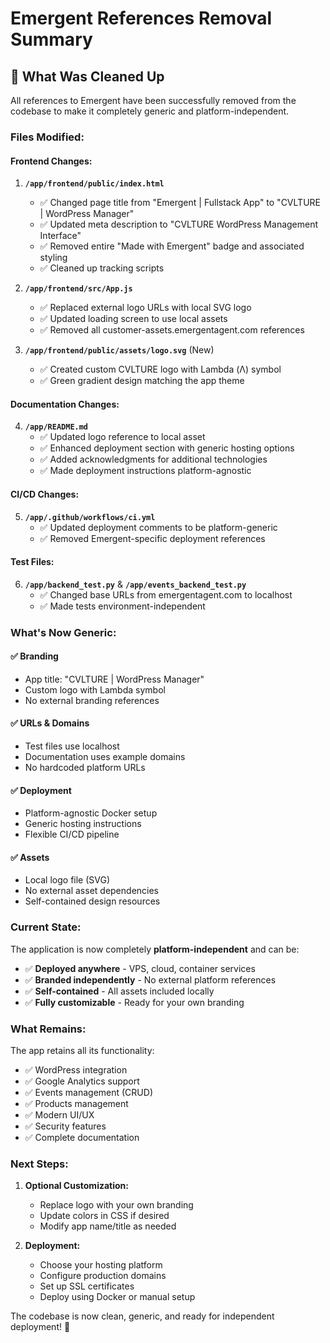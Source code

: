 # Emergent References Removal Summary

## 🧹 **What Was Cleaned Up**

All references to Emergent have been successfully removed from the codebase to make it completely generic and platform-independent.

### **Files Modified:**

#### **Frontend Changes:**
1. **`/app/frontend/public/index.html`**
   - ✅ Changed page title from "Emergent | Fullstack App" to "CVLTURE | WordPress Manager"
   - ✅ Updated meta description to "CVLTURE WordPress Management Interface"
   - ✅ Removed entire "Made with Emergent" badge and associated styling
   - ✅ Cleaned up tracking scripts

2. **`/app/frontend/src/App.js`**
   - ✅ Replaced external logo URLs with local SVG logo
   - ✅ Updated loading screen to use local assets
   - ✅ Removed all customer-assets.emergentagent.com references

3. **`/app/frontend/public/assets/logo.svg`** (New)
   - ✅ Created custom CVLTURE logo with Lambda (Λ) symbol
   - ✅ Green gradient design matching the app theme

#### **Documentation Changes:**
4. **`/app/README.md`**
   - ✅ Updated logo reference to local asset
   - ✅ Enhanced deployment section with generic hosting options
   - ✅ Added acknowledgments for additional technologies
   - ✅ Made deployment instructions platform-agnostic

#### **CI/CD Changes:**
5. **`/app/.github/workflows/ci.yml`**
   - ✅ Updated deployment comments to be platform-generic
   - ✅ Removed Emergent-specific deployment references

#### **Test Files:**
6. **`/app/backend_test.py`** & **`/app/events_backend_test.py`**
   - ✅ Changed base URLs from emergentagent.com to localhost
   - ✅ Made tests environment-independent

### **What's Now Generic:**

#### **✅ Branding**
- App title: "CVLTURE | WordPress Manager"  
- Custom logo with Lambda symbol
- No external branding references

#### **✅ URLs & Domains**
- Test files use localhost
- Documentation uses example domains
- No hardcoded platform URLs

#### **✅ Deployment**
- Platform-agnostic Docker setup
- Generic hosting instructions
- Flexible CI/CD pipeline

#### **✅ Assets**
- Local logo file (SVG)
- No external asset dependencies
- Self-contained design resources

### **Current State:**

The application is now completely **platform-independent** and can be:

- ✅ **Deployed anywhere** - VPS, cloud, container services
- ✅ **Branded independently** - No external platform references
- ✅ **Self-contained** - All assets included locally
- ✅ **Fully customizable** - Ready for your own branding

### **What Remains:**

The app retains all its functionality:
- ✅ WordPress integration
- ✅ Google Analytics support  
- ✅ Events management (CRUD)
- ✅ Products management
- ✅ Modern UI/UX
- ✅ Security features
- ✅ Complete documentation

### **Next Steps:**

1. **Optional Customization:**
   - Replace logo with your own branding
   - Update colors in CSS if desired
   - Modify app name/title as needed

2. **Deployment:**
   - Choose your hosting platform
   - Configure production domains
   - Set up SSL certificates
   - Deploy using Docker or manual setup

The codebase is now clean, generic, and ready for independent deployment! 🚀